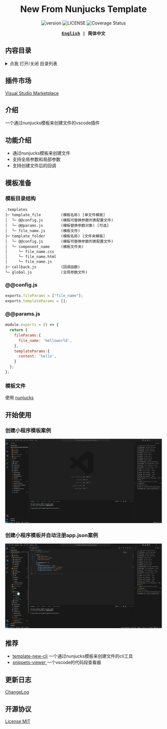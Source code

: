 <h1 align="center">New From Nunjucks Template</h1>

<p align="center">
  <a style="text-decoration:none" href="https://github.com/shilim-developer/new-from-nunjucks-template/blob/master">
    <img alt="version" src="https://img.shields.io/github/package-json/v/shilim-developer/new-from-nunjucks-template"/>
  </a>
  <a style="text-decoration:none" href="https://github.com/shilim-developer/new-from-nunjucks-template/blob/master/LICENSE">
    <img alt="LICENSE" src="https://img.shields.io/github/license/shilim-developer/new-from-nunjucks-template"/>
  </a>
  <a style="text-decoration:none" href='https://coveralls.io/github/shilim-developer/new-from-nunjucks-template?branch=master'><img src='https://coveralls.io/repos/github/shilim-developer/new-from-nunjucks-template/badge.svg?branch=master' alt='Coverage Status' /></a>
</p>

<div align="center">
<strong>
<samp>

[English](README.md) | 简体中文

</samp>
</strong>
</div>

## 内容目录

<details>
  <summary>点我 打开/关闭 目录列表</summary>

- [插件市场](#插件市场)
- [介绍](#介绍)
- [功能介绍](#功能介绍)
- [模板准备](#模板准备)
- [开始使用](#开始使用)
- [推荐](#推荐)
- [更新日志](#更新日志)
- [开源协议](#开源协议)

</details>

## 插件市场
[Visual Studio Marketplace](https://marketplace.visualstudio.com/items?itemName=shilim.new-from-nunjucks-template)

## 介绍

一个通过nunjucks模板来创建文件的vscode插件

## 功能介绍

- 通过nunjucks模板来创建文件
- 支持全局参数和局部参数
- 支持创建文件后的回调

## 模板准备
### 模板目录结构

```
.templates                          
├─ template_file         (模板名称) [单文件模板]
│  └─ @@config.js        (模板可替换参数列表配置文件)
│  └─ @@params.js        (模板替换参数对象) [可选]
│  └─ file_name.js       (模板文件)               
├─ template_folder       (模板名称) [文件夹模板]
│  └─ @@config.js        (模板可替换参数列表配置文件)
│  └─ component_name     (模板文件夹)    
│     └─ file_name.css     
│     └─ file_name.html 
│     └─ file_name.js 
├─ callback.js           (回调函数)    
└─ global.js             (全局参数文件)
```
### @@config.js

```javascript
exports.fileParams = ["file_name"];
exports.templateParams = [];
```
### @@params.js
```javascript
module.exports = () => {
  return {
    fileParams:{
      file_name: 'helloworld',
    },
    templateParams:{
      content: 'hello',
    }
  };
};
```
### 模板文件
使用  [nunjucks](https://github.com/mozilla/nunjucks)

## 开始使用


### 创建小程序模板案例
![newTemplate](./resources/docs/newTemplate.gif)

### 创建小程序模板并自动注册app.json案例
![newTemplateWithCallback](./resources/docs/newTemplateWithCallback.gif)

## 推荐

- [template-new-cli](https://github.com/shilim-developer/template-new-cli) 一个通过nunjucks模板来创建文件的cli工具
- [snippets-viewer
](https://github.com/shilim-developer/snippets-viewer) 一个vscode的代码段查看器

## 更新日志

[ChangeLog](./CHANGELOG.md)

## 开源协议

[License MIT](./LICENSE)
